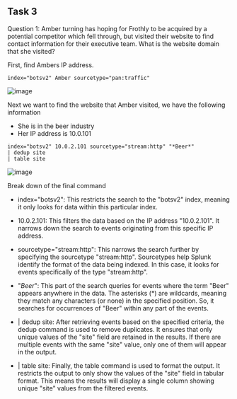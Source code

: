 ## Task 3

Question 1: Amber turning has hoping for Frothly to be acquired by a potential competitor which fell through, but visited their website to find contact information for their executive team. What is the website domain that she visited? 

First, find Ambers IP address.
```
index="botsv2" Amber sourcetype="pan:traffic"
```
![image](https://github.com/Shawn-Nichol/TryHackMe/assets/30714313/7ebd75b3-7200-487b-ad0e-dbacc99fe998)

Next we want to find the website that Amber visited, we have the following information
- She is in the beer industry
- Her IP address is 10.0.101
```
index="botsv2" 10.0.2.101 sourcetype="stream:http" "*Beer*" 
| dedup site
| table site
```
![image](https://github.com/Shawn-Nichol/TryHackMe/assets/30714313/0dbc44fe-81b7-4826-ba01-e496ba017652)

Break down of the final command
- index="botsv2": This restricts the search to the "botsv2" index, meaning it only looks for data within this particular index.

- 10.0.2.101: This filters the data based on the IP address "10.0.2.101". It narrows down the search to events originating from this specific IP address.

- sourcetype="stream:http": This narrows the search further by specifying the sourcetype "stream:http". Sourcetypes help Splunk identify the format of the data being indexed. In this case, it looks for events specifically of the type "stream:http".

- "*Beer*": This part of the search queries for events where the term "Beer" appears anywhere in the data. The asterisks (*) are wildcards, meaning they match any characters (or none) in the specified position. So, it searches for occurrences of "Beer" within any part of the events.

- | dedup site: After retrieving events based on the specified criteria, the dedup command is used to remove duplicates. It ensures that only unique values of the "site" field are retained in the results. If there are multiple events with the same "site" value, only one of them will appear in the output.

- | table site: Finally, the table command is used to format the output. It restricts the output to only show the values of the "site" field in tabular format. This means the results will display a single column showing unique "site" values from the filtered events.



